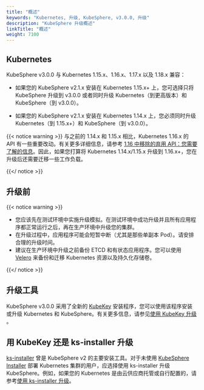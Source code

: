 ```yaml
---
title: "概述"
keywords: "Kubernetes, 升级, KubeSphere, v3.0.0, 升级"
description: "KubeSphere 升级概述"
linkTitle: "概述"
weight: 7100
---
```


## Kubernetes

KubeSphere v3.0.0 与 Kubernetes 1.15.x、1.16.x、1.17.x 以及 1.18.x 兼容：

- 如果您的 KubeSphere v2.1.x 安装在 Kubernetes 1.15.x+ 上，您可选择只将 KubeSphere 升级到 v3.0.0 或者同时升级 Kubernetes（到更高版本）和 KubeSphere（到 v3.0.0）。

- 如果您的 KubeSphere v2.1.x 安装在 Kubernetes 1.14.x 上，您必须同时升级 Kubernetes（到 1.15.x+）和 KubeSphere（到 v3.0.0）。

{{< notice warning >}}
与之前的 1.14.x 和 1.15.x 相比，Kubernetes 1.16.x 的 API 有一些重要改动。有关更多详细信息，请参考 [1.16 中移除的弃用 API：您需要了解的信息](https://kubernetes.io/blog/2019/07/18/api-deprecations-in-1-16/)。因此，如果您打算将 Kubernetes 1.14.x/1.15.x 升级到 1.16.x+，您在升级后还需要迁移一些工作负载。

{{</ notice >}}

## 升级前

{{< notice warning >}}

- 您应该先在测试环境中实施升级模拟。在测试环境中成功升级并且所有应用程序都正常运行之后，再在生产环境中升级您的集群。
- 在升级过程中，应用程序可能会短暂中断（尤其是那些单副本 Pod）。请安排合理的升级时间。
- 建议在生产环境中升级之前备份 ETCD 和有状态应用程序。您可以使用 [Velero](https://velero.io/) 来备份和迁移 Kubernetes 资源以及持久化存储卷。

{{</ notice >}}

## 升级工具

KubeSphere v3.0.0 采用了全新的 [KubeKey](https://github.com/kubesphere/kubekey) 安装程序，您可以使用该程序安装或升级 Kubernetes 和 KubeSphere。有关更多信息，请参见[使用 KubeKey 升级](../upgrade-with-kubekey/) 。

## 用 KubeKey 还是 ks-installer 升级

[ks-installer](https://github.com/kubesphere/ks-installer/tree/master) 曾是 KubeSphere v2 的主要安装工具。对于未使用 [KubeSphere Installer](https://v2-1.docs.kubesphere.io/docs/zh-CN/installation/all-in-one/#第二步-准备安装包) 部署 Kubernetes 集群的用户，应选择使用 ks-installer 升级 KubeSphere。例如，如果您的 Kubernetes 是由云供应商托管或自行配置的，请参考[使用 ks-installer 升级](../upgrade-with-ks-installer)。
